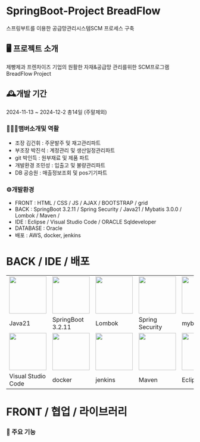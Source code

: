 # SpringBoot-Project BreadFlow
스프링부트를 이용한 공급망관리시스템SCM 프로세스 구축

## 🖥️ 프로젝트 소개
제빵제과 프렌차이즈 기업의 원활한 자재&공급망 관리를위한  SCM프로그램 BreadFlow Project

## 🕰️개발 기간
2024-11-13 ~ 2024-12-2 총14일 (주말제외)

### 🧑‍🤝‍🧑맴버소개및 역활
- 조장 김건휘 : 주문발주 및 재고관리파트
- 부조장 박진석 : 계정관리 및 생산일정관리파트
- git 박인득 : 원부재료 및 제품 파트
- 개발환경 조민성 : 입출고 및 불량관리파트
- DB 공승원 :  매출정보조회 및 pos기기파트

### ⚙️개발환경


- FRONT : HTML / CSS / JS / AJAX / BOOTSTRAP / grid
- BACK : SpringBoot 3.2.11 / Spring Security / Java21 / Mybatis 3.0.0 / Lombok / Maven /
- IDE : Eclipse / Visual Studio Code / ORACLE Sqldeveloper
- DATABASE :  Oracle
- 배포 : AWS, docker, jenkins

BACK / IDE / 배포
=========
<table>
  <tr>
    <td>
      <img src="https://img.icons8.com/?size=100&id=13679&format=png&color=000000" style="width: 100px;">
    </td>
    <td>
      <img src="https://img.icons8.com/?size=100&id=90519&format=png&color=000000" style="width: 100px;">
    </td>
    <td>
      <img src="https://www.tomsquest.com/presentation-lombok/logo.png" style="width: 100px;">
    </td>
    <td>
      <img src="https://blog.kakaocdn.net/dn/b5sGlw/btrSI8ZXQDq/NZqsZppkXksKj8BjJEHdhK/img.png" style="width: 100px;">
    </td>
    <td>
      <img src="https://plugins.jetbrains.com/files/13905/617368/icon/pluginIcon.svg" style="width: 100px;">
    </td>
    <td>
      <img src="https://static.macupdate.com/products/62455/s/oracle-sql-developer-logo.png?v=1589293180" style="width: 100px;">
    </td>
  </tr>
  <tr>
    <td>Java21</td>
    <td>SpringBoot<br>3.2.11</td>
    <td>Lombok</td>
    <td>Spring Security</td>
    <td>mybatis</td>
    <td>SQL Developer</td>
  </tr>
  <tr>
    <td>
      <img src="https://encrypted-tbn0.gstatic.com/images?q=tbn:ANd9GcReIC5j4P20T_6XEnleeVimfbpzno1VxYZB1pkTHeu_2mqIY_ov5CrJHg1qBelZxZceWrY&usqp=CAU" style="width: 100px;">
    </td>
    <td>
      <img src="https://miro.medium.com/v2/resize:fit:400/1*OARpkeBkn_Tw3vk8H769OQ.png" style="width: 100px;">
    </td>
    <td>
      <img src="https://crispyblog.kr:5000/static/img/postImg/da5a8caf-6ccc-4aa2-b8d1-d673a3f0a4e6_jenkins.png" style="width: 100px;">
    </td>
    <td>
      <img src="https://miro.medium.com/v2/resize:fit:450/1*kbSGIVukG6lL7JtAa9wiDA.png" style="width: 100px;">
    </td>
    <td>
      <img src="https://img.utdstc.com/icon/3c7/fcf/3c7fcf4930fa9402c22cee35e03fe9fcf9e8e47c9381d6b9e6922d71ee2e067a:200" style="width: 100px;">
    </td>
    <td>
      <img src="https://blog.kakaocdn.net/dn/b7rQmR/btsFUlvQNb7/FiCAirPkkh144BfRCrDGq0/img.png" style="width: 100px; height:100px;">
    </td>
  </tr>
  <tr>
    <td>Visual Studio Code</td>
    <td>docker</td>
    <td>jenkins</td>
    <td>Maven</td>
    <td>Eclipse IDE</td>
    <td>Amazon EC2</td>
  </tr>
</table>

FRONT / 협업 / 라이브러리
=========================

### 📌 주요 기능

